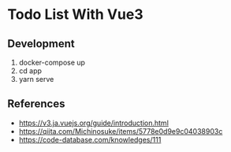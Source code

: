 # Todo List With Vue3

## Development

1. docker-compose up
2. cd app
3. yarn serve

## References

- https://v3.ja.vuejs.org/guide/introduction.html
- https://qiita.com/Michinosuke/items/5778e0d9e9c04038903c
- https://code-database.com/knowledges/111
